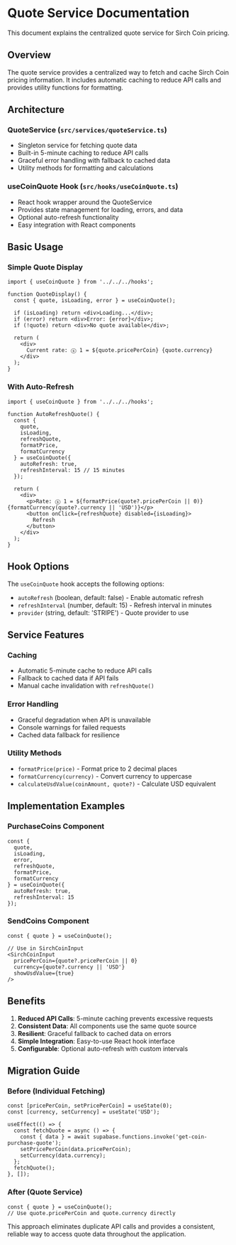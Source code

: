 # Quote Service Documentation

This document explains the centralized quote service for Sirch Coin pricing.

## Overview

The quote service provides a centralized way to fetch and cache Sirch Coin pricing information. It includes automatic caching to reduce API calls and provides utility functions for formatting.

## Architecture

### QuoteService (`src/services/quoteService.ts`)
- Singleton service for fetching quote data
- Built-in 5-minute caching to reduce API calls
- Graceful error handling with fallback to cached data
- Utility methods for formatting and calculations

### useCoinQuote Hook (`src/hooks/useCoinQuote.ts`)
- React hook wrapper around the QuoteService
- Provides state management for loading, errors, and data
- Optional auto-refresh functionality
- Easy integration with React components

## Basic Usage

### Simple Quote Display

```tsx
import { useCoinQuote } from '../../../hooks';

function QuoteDisplay() {
  const { quote, isLoading, error } = useCoinQuote();

  if (isLoading) return <div>Loading...</div>;
  if (error) return <div>Error: {error}</div>;
  if (!quote) return <div>No quote available</div>;

  return (
    <div>
      Current rate: ⓢ 1 = ${quote.pricePerCoin} {quote.currency}
    </div>
  );
}
```

### With Auto-Refresh

```tsx
import { useCoinQuote } from '../../../hooks';

function AutoRefreshQuote() {
  const { 
    quote, 
    isLoading, 
    refreshQuote,
    formatPrice,
    formatCurrency 
  } = useCoinQuote({ 
    autoRefresh: true, 
    refreshInterval: 15 // 15 minutes
  });

  return (
    <div>
      <p>Rate: ⓢ 1 = ${formatPrice(quote?.pricePerCoin || 0)} {formatCurrency(quote?.currency || 'USD')}</p>
      <button onClick={refreshQuote} disabled={isLoading}>
        Refresh
      </button>
    </div>
  );
}
```

## Hook Options

The `useCoinQuote` hook accepts the following options:

- `autoRefresh` (boolean, default: false) - Enable automatic refresh
- `refreshInterval` (number, default: 15) - Refresh interval in minutes
- `provider` (string, default: 'STRIPE') - Quote provider to use

## Service Features

### Caching
- Automatic 5-minute cache to reduce API calls
- Fallback to cached data if API fails
- Manual cache invalidation with `refreshQuote()`

### Error Handling
- Graceful degradation when API is unavailable
- Console warnings for failed requests
- Cached data fallback for resilience

### Utility Methods
- `formatPrice(price)` - Format price to 2 decimal places
- `formatCurrency(currency)` - Convert currency to uppercase
- `calculateUsdValue(coinAmount, quote?)` - Calculate USD equivalent

## Implementation Examples

### PurchaseCoins Component
```tsx
const { 
  quote, 
  isLoading, 
  error, 
  refreshQuote,
  formatPrice,
  formatCurrency 
} = useCoinQuote({ 
  autoRefresh: true, 
  refreshInterval: 15 
});
```

### SendCoins Component
```tsx
const { quote } = useCoinQuote();

// Use in SirchCoinInput
<SirchCoinInput
  pricePerCoin={quote?.pricePerCoin || 0}
  currency={quote?.currency || 'USD'}
  showUsdValue={true}
/>
```

## Benefits

1. **Reduced API Calls**: 5-minute caching prevents excessive requests
2. **Consistent Data**: All components use the same quote source
3. **Resilient**: Graceful fallback to cached data on errors
4. **Simple Integration**: Easy-to-use React hook interface
5. **Configurable**: Optional auto-refresh with custom intervals

## Migration Guide

### Before (Individual Fetching)
```tsx
const [pricePerCoin, setPricePerCoin] = useState(0);
const [currency, setCurrency] = useState('USD');

useEffect(() => {
  const fetchQuote = async () => {
    const { data } = await supabase.functions.invoke('get-coin-purchase-quote');
    setPricePerCoin(data.pricePerCoin);
    setCurrency(data.currency);
  };
  fetchQuote();
}, []);
```

### After (Quote Service)
```tsx
const { quote } = useCoinQuote();
// Use quote.pricePerCoin and quote.currency directly
```

This approach eliminates duplicate API calls and provides a consistent, reliable way to access quote data throughout the application.
